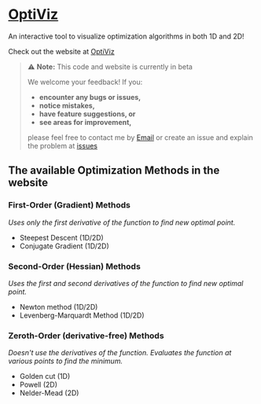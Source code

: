 # [OptiViz](https://bhagath555.github.io/OptiViz/)

An interactive tool to visualize optimization algorithms in both 1D and 2D! 

Check out the website at [OptiViz](https://bhagath555.github.io/OptiViz/)

> ⚠️ **Note:** This code and website is currently in beta
> 
> We welcome your feedback! If you:
> * **encounter any bugs or issues,**
> * **notice mistakes,**
> * **have feature suggestions, or**
> * **see areas for improvement,**
>   
> please feel free to contact me by [Email](mbhagath555@gmail.com) or create an issue and explain the problem at [issues](https://github.com/bhagath555/OptiViz/issues)

## The available Optimization Methods in the website

### First-Order (Gradient) Methods
*Uses only the first derivative of the function to find new optimal point.*
- Steepest Descent (1D/2D)  
- Conjugate Gradient (1D/2D)

### Second-Order (Hessian) Methods
*Uses the first and second derivatives of the function to find new optimal point.*
- Newton method (1D/2D)  
- Levenberg-Marquardt Method (1D/2D)

### Zeroth-Order (derivative-free) Methods
*Doesn't use the derivatives of the function. Evaluates the function at various points to find the minimum.*

- Golden cut (1D)  
- Powell (2D)  
- Nelder-Mead (2D)
